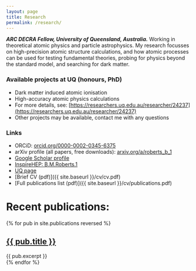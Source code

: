 ```yaml
---
layout: page
title: Research
permalink: /research/
---
```


**_ARC DECRA Fellow, University of Queensland, Australia._**
Working in theoretical atomic physics and particle astrophysics. My research focusses on high-precision atomic structure calculations, and how atomic processes can be used for testing fundamental theories, probing for physics beyond the standard model, and searching for dark matter.

### Available projects at UQ (honours, PhD)
 * Dark matter induced atomic ionisation
 * High-accuracy atomic physics calculations
 * For more details, see: [https://researchers.uq.edu.au/researcher/24237](https://researchers.uq.edu.au/researcher/24237)
 * Other projects may be available, contact me with any questions

### Links
 * ORCiD: [orcid.org/0000-0002-0345-6375](https://orcid.org/0000-0002-0345-6375)
 * arXiv profile (all papers, free downloads): [arxiv.org/a/roberts_b_1](https://arxiv.org/a/roberts_b_1.html)
 * [Google Scholar profile](https://scholar.google.com.au/citations?user=5i5bTuwAAAAJ)
 * [InspireHEP: B.M.Roberts.1](http://inspirehep.net/author/profile/B.M.Roberts.1)
 * [UQ page](https://researchers.uq.edu.au/researcher/24237)
 * [Brief CV (pdf)]({{ site.baseurl }}/cv/cv.pdf)
 * [Full publications list (pdf)]({{ site.baseurl }}/cv/publications.pdf)


# Recent publications:

 {% for pub in site.publications reversed %}
 <article class="post">

   <h1><a href="{{ site.baseurl }}{{ pub.url }}">{{ pub.title }}</a></h1>

   <div class="entry">
     {{ pub.excerpt }}
   </div>

   <!-- <a href="{{ site.baseurl }}{{ pub.url }}" class="read-more">...</a> -->
 </article>
 {% endfor %}
